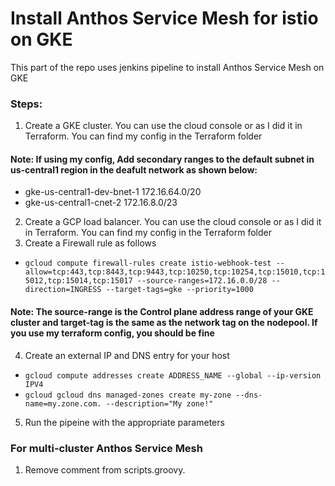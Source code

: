 # Install Anthos Service Mesh for istio on GKE

This part of the repo uses jenkins pipeline to install Anthos Service Mesh on GKE

### Steps:

1. Create a GKE cluster. You can use the cloud console or as I did it in Terraform. You can find my config in the Terraform folder
#### Note: If using my config, Add secondary ranges to the default subnet in us-central1  region in the deafult network as shown below:
- gke-us-central1-dev-bnet-1 	172.16.64.0/20
- gke-us-central1-cnet-2 	172.16.8.0/23  
2. Create a GCP load balancer. You can use the cloud console or as I did it in Terraform. You can find my config in the Terraform folder
3. Create a Firewall rule as follows
- ```gcloud compute firewall-rules create istio-webhook-test --allow=tcp:443,tcp:8443,tcp:9443,tcp:10250,tcp:10254,tcp:15010,tcp:15012,tcp:15014,tcp:15017 --source-ranges=172.16.0.0/28 --direction=INGRESS --target-tags=gke --priority=1000```
#### Note: The source-range is the Control plane address range of your GKE cluster and target-tag is the same as the network tag on the nodepool. If you use my terraform config, you should be fine
4. Create an external IP and DNS entry for your host
- ```gcloud compute addresses create ADDRESS_NAME --global --ip-version IPV4```
- ```gcloud gcloud dns managed-zones create my-zone --dns-name=my.zone.com. --description="My zone!"```
5. Run the pipeine with the appropriate parameters

### For multi-cluster Anthos Service Mesh

1. Remove comment from scripts.groovy.
